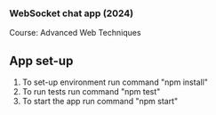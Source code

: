 ### WebSocket chat app (2024)

Course: Advanced Web Techniques

## App set-up

1) To set-up environment run command "npm install"
2) To run tests run command "npm test"
3) To start the app run command "npm start"

